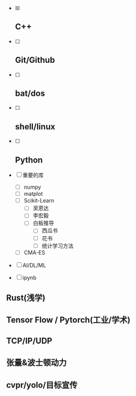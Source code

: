 - [x] ## **C++**


- [ ] ## **Git/Github**


- [ ] ## **bat/dos**


- [ ] ## **shell/linux**


- [ ] ## **Python**


- [ ] 重要的库
  - [ ] numpy
  - [ ] matplot
  - [ ] Scikit-Learn
    - [ ] 吴恩达
    - [ ] 李宏毅
    - [ ] 白板推导
      - [ ] 西瓜书
      - [ ] 花书
      - [ ] 统计学习方法
  - [ ] CMA-ES
- [ ] AI/DL/ML
- [ ] ipynb



## **Rust**(浅学)

## **Tensor** Flow / Pytorch(工业/学术)

## TCP/IP/UDP

## **张量**&波士顿动力

## **cvpr/yolo/目标宣传**